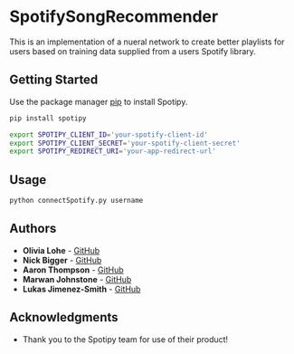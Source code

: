 # SpotifySongRecommender
This is an implementation of a nueral network to create better playlists for users based on training data supplied from a users
Spotify library.

## Getting Started

Use the package manager [pip](https://pip.pypa.io/en/stable/) to install Spotipy.

```bash
pip install spotipy

export SPOTIPY_CLIENT_ID='your-spotify-client-id'
export SPOTIPY_CLIENT_SECRET='your-spotify-client-secret'
export SPOTIPY_REDIRECT_URI='your-app-redirect-url'
```

## Usage

```python
python connectSpotify.py username
```

## Authors

* **Olivia Lohe** - [GitHub](https://github.com/OliviaLohe)
* **Nick Bigger** - [GitHub](https://github.com/nbigger)
* **Aaron Thompson** - [GitHub](https://github.com/aroon812)
* **Marwan Johnstone** - [GitHub](https://github.com/ashbraden1)
* **Lukas Jimenez-Smith** - [GitHub](https://www.youtube.com/watch?v=dQw4w9WgXcQ)

## Acknowledgments

* Thank you to the Spotipy team for use of their product!
